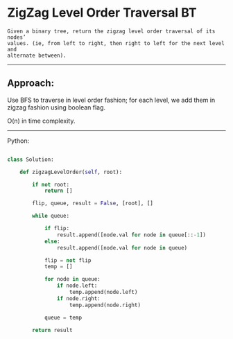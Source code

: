 # ZigZag Level Order Traversal BT

    Given a binary tree, return the zigzag level order traversal of its nodes’
    values. (ie, from left to right, then right to left for the next level and
    alternate between).

---

## Approach:

Use BFS to traverse in level order fashion; for each level, we add them in
zigzag fashion using boolean flag.

O(n) in time complexity.

---

Python:

```python

class Solution:

    def zigzagLevelOrder(self, root):

        if not root:
            return []

        flip, queue, result = False, [root], []

        while queue:

            if flip:
                result.append([node.val for node in queue[::-1])
            else:
                result.append([node.val for node in queue)

            flip = not flip
            temp = []

            for node in queue:
                if node.left:
                    temp.append(node.left)
                if node.right:
                    temp.append(node.right)

            queue = temp

        return result
```

